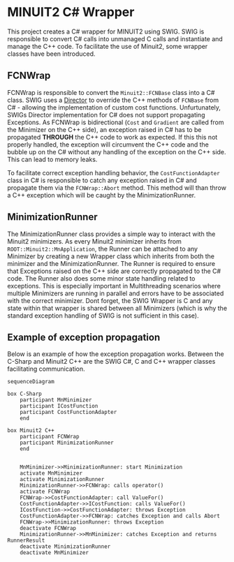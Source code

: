 ﻿# MINUIT2 C# Wrapper
This project creates a C# wrapper for MINUIT2 using SWIG.
SWIG is responsible to convert C# calls into unmanaged C calls and instantiate and manage the C++ code.
To facilitate the use of Minuit2, some wrapper classes have been introduced.

## FCNWrap
FCNWrap is responsible to convert the `Minuit2::FCNBase` class into a C# class.
SWIG uses a [Director](https://www.swig.org/Doc4.0/SWIGPlus.html#SWIGPlus_director_classes_introduction) to override the C++ methods of `FCNBase` from C# - allowing the implementation of custom cost functions.
Unfurtunately, SWIGs Director implementation for C# does not support propagating Exceptions. As FCNWrap is bidirectional (`Cost` and `Gradient` are called from the Minimizer on the C++ side), an exception raised in C# has to be propagated **THROUGH** the C++ code to work as expected.
If this this not properly handled, the exception will circumvent the C++ code and the bubble up on the C# without any handling of the exception on the C++ side. This can lead to memory leaks.

To facilitate correct exception handling behavior, the `CostFunctionAdapter` class in C# is responsible to catch any exception raised in C# and propagate them via the ``FCNWrap::Abort`` method. This method will than throw a C++ exception which will be caught by the MinimizationRunner.


## MinimizationRunner
The MinimizationRunner class provides a simple way to interact with the Minuit2 minimizers. As every Minuit2 minimizer inherits from `ROOT::Minuit2::MnApplication`,
the Runner can be attached to any Minimizer by creating a new Wrapper class which inherits from both the minimizer and the MinimizationRunner.
The Runner is required to ensure that Exceptions raised on the C++ side are correctly propagated to the C# code.
The Runner also does some minor state handling related to exceptions. This is especially important in Multithreading scenarios where multiple Minimizers are running in parallel and errors have to be associated with the correct minimizer.
Dont forget, the SWIG Wrapper is C and any state within that wrapper is shared between all Minimizers (which is why the standard exception handling of SWIG is not sufficient in this case).


## Example of exception propagation

Below is an example of how the exception propagation works. Between the C-Sharp and Minuit2 C++ are the SWIG C#, C and C++ wrapper classes facilitating communication.

``` mermaid
sequenceDiagram

box C-Sharp
    participant MnMinimizer
    participant ICostFunction
    participant CostFunctionAdapter
    end

box Minuit2 C++
    participant FCNWrap
    participant MinimizationRunner
    end


    MnMinimizer->>MinimizationRunner: start Minimization
    activate MnMinimizer
    activate MinimizationRunner
    MinimizationRunner->>FCNWrap: calls operator()
    activate FCNWrap
    FCNWrap->>CostFunctionAdapter: call ValueFor()
    CostFunctionAdapter->>ICostFunction: calls ValueFor()
    ICostFunction->>CostFunctionAdapter: throws Exception
    CostFunctionAdapter->>FCNWrap: catches Exception and calls Abort
    FCNWrap->>MinimizationRunner: throws Exception
    deactivate FCNWrap
    MinimizationRunner->>MnMinimizer: catches Exception and returns RunnerResult
    deactivate MinimizationRunner
    deactivate MnMinimizer
```
